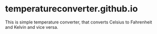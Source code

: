 # temperatureconverter.github.io
This is simple temperature converter, that converts Celsius to Fahrenheit and Kelvin and vice versa. 
